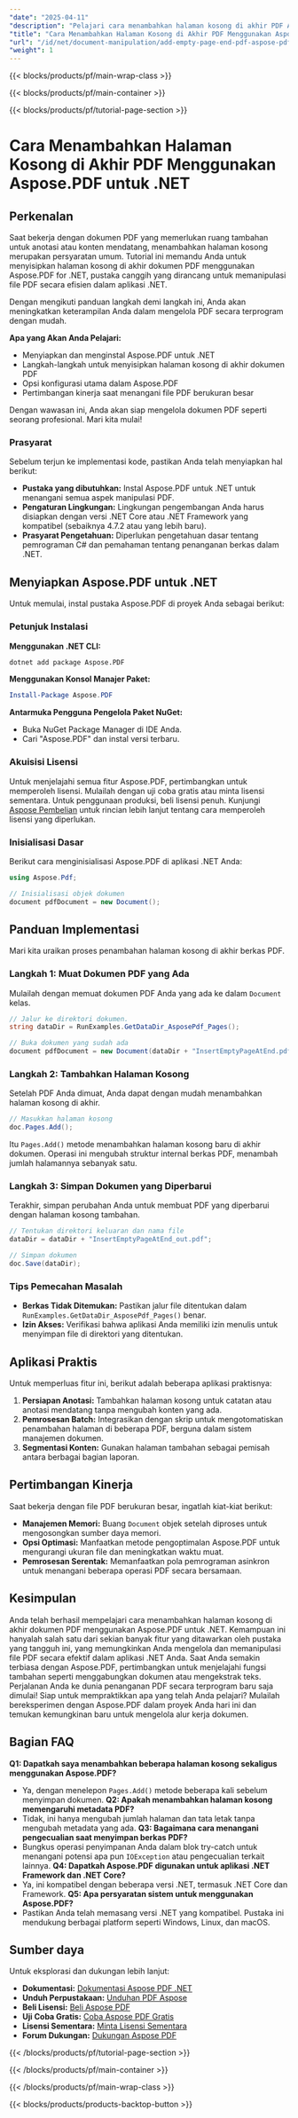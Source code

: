 ```yaml
---
"date": "2025-04-11"
"description": "Pelajari cara menambahkan halaman kosong di akhir PDF Anda dengan mudah menggunakan Aspose.PDF untuk .NET. Tutorial komprehensif ini mencakup penyiapan, penerapan, dan praktik terbaik."
"title": "Cara Menambahkan Halaman Kosong di Akhir PDF Menggunakan Aspose.PDF untuk .NET | Panduan Langkah demi Langkah"
"url": "/id/net/document-manipulation/add-empty-page-end-pdf-aspose-pdf-net/"
"weight": 1
---
```


{{< blocks/products/pf/main-wrap-class >}}

{{< blocks/products/pf/main-container >}}

{{< blocks/products/pf/tutorial-page-section >}}


# Cara Menambahkan Halaman Kosong di Akhir PDF Menggunakan Aspose.PDF untuk .NET

## Perkenalan

Saat bekerja dengan dokumen PDF yang memerlukan ruang tambahan untuk anotasi atau konten mendatang, menambahkan halaman kosong merupakan persyaratan umum. Tutorial ini memandu Anda untuk menyisipkan halaman kosong di akhir dokumen PDF menggunakan Aspose.PDF for .NET, pustaka canggih yang dirancang untuk memanipulasi file PDF secara efisien dalam aplikasi .NET.

Dengan mengikuti panduan langkah demi langkah ini, Anda akan meningkatkan keterampilan Anda dalam mengelola PDF secara terprogram dengan mudah.

**Apa yang Akan Anda Pelajari:**
- Menyiapkan dan menginstal Aspose.PDF untuk .NET
- Langkah-langkah untuk menyisipkan halaman kosong di akhir dokumen PDF
- Opsi konfigurasi utama dalam Aspose.PDF
- Pertimbangan kinerja saat menangani file PDF berukuran besar

Dengan wawasan ini, Anda akan siap mengelola dokumen PDF seperti seorang profesional. Mari kita mulai!

### Prasyarat
Sebelum terjun ke implementasi kode, pastikan Anda telah menyiapkan hal berikut:

- **Pustaka yang dibutuhkan:** Instal Aspose.PDF untuk .NET untuk menangani semua aspek manipulasi PDF.
- **Pengaturan Lingkungan:** Lingkungan pengembangan Anda harus disiapkan dengan versi .NET Core atau .NET Framework yang kompatibel (sebaiknya 4.7.2 atau yang lebih baru).
- **Prasyarat Pengetahuan:** Diperlukan pengetahuan dasar tentang pemrograman C# dan pemahaman tentang penanganan berkas dalam .NET.

## Menyiapkan Aspose.PDF untuk .NET
Untuk memulai, instal pustaka Aspose.PDF di proyek Anda sebagai berikut:

### Petunjuk Instalasi
**Menggunakan .NET CLI:**
```bash
dotnet add package Aspose.PDF
```
**Menggunakan Konsol Manajer Paket:**
```powershell
Install-Package Aspose.PDF
```
**Antarmuka Pengguna Pengelola Paket NuGet:**
- Buka NuGet Package Manager di IDE Anda.
- Cari "Aspose.PDF" dan instal versi terbaru.

### Akuisisi Lisensi
Untuk menjelajahi semua fitur Aspose.PDF, pertimbangkan untuk memperoleh lisensi. Mulailah dengan uji coba gratis atau minta lisensi sementara. Untuk penggunaan produksi, beli lisensi penuh. Kunjungi [Aspose Pembelian](https://purchase.aspose.com/buy) untuk rincian lebih lanjut tentang cara memperoleh lisensi yang diperlukan.

### Inisialisasi Dasar
Berikut cara menginisialisasi Aspose.PDF di aplikasi .NET Anda:
```csharp
using Aspose.Pdf;

// Inisialisasi objek dokumen
document pdfDocument = new Document();
```
## Panduan Implementasi
Mari kita uraikan proses penambahan halaman kosong di akhir berkas PDF.

### Langkah 1: Muat Dokumen PDF yang Ada
Mulailah dengan memuat dokumen PDF Anda yang ada ke dalam `Document` kelas.
```csharp
// Jalur ke direktori dokumen.
string dataDir = RunExamples.GetDataDir_AsposePdf_Pages();

// Buka dokumen yang sudah ada
document pdfDocument = new Document(dataDir + "InsertEmptyPageAtEnd.pdf");
```
### Langkah 2: Tambahkan Halaman Kosong
Setelah PDF Anda dimuat, Anda dapat dengan mudah menambahkan halaman kosong di akhir.
```csharp
// Masukkan halaman kosong
doc.Pages.Add();
```
Itu `Pages.Add()` metode menambahkan halaman kosong baru di akhir dokumen. Operasi ini mengubah struktur internal berkas PDF, menambah jumlah halamannya sebanyak satu.
### Langkah 3: Simpan Dokumen yang Diperbarui
Terakhir, simpan perubahan Anda untuk membuat PDF yang diperbarui dengan halaman kosong tambahan.
```csharp
// Tentukan direktori keluaran dan nama file
dataDir = dataDir + "InsertEmptyPageAtEnd_out.pdf";

// Simpan dokumen
doc.Save(dataDir);
```
### Tips Pemecahan Masalah
- **Berkas Tidak Ditemukan:** Pastikan jalur file ditentukan dalam `RunExamples.GetDataDir_AsposePdf_Pages()` benar.
- **Izin Akses:** Verifikasi bahwa aplikasi Anda memiliki izin menulis untuk menyimpan file di direktori yang ditentukan.
## Aplikasi Praktis
Untuk memperluas fitur ini, berikut adalah beberapa aplikasi praktisnya:
1. **Persiapan Anotasi:** Tambahkan halaman kosong untuk catatan atau anotasi mendatang tanpa mengubah konten yang ada.
2. **Pemrosesan Batch:** Integrasikan dengan skrip untuk mengotomatiskan penambahan halaman di beberapa PDF, berguna dalam sistem manajemen dokumen.
3. **Segmentasi Konten:** Gunakan halaman tambahan sebagai pemisah antara berbagai bagian laporan.
## Pertimbangan Kinerja
Saat bekerja dengan file PDF berukuran besar, ingatlah kiat-kiat berikut:
- **Manajemen Memori:** Buang `Document` objek setelah diproses untuk mengosongkan sumber daya memori.
- **Opsi Optimasi:** Manfaatkan metode pengoptimalan Aspose.PDF untuk mengurangi ukuran file dan meningkatkan waktu muat.
- **Pemrosesan Serentak:** Memanfaatkan pola pemrograman asinkron untuk menangani beberapa operasi PDF secara bersamaan.
## Kesimpulan
Anda telah berhasil mempelajari cara menambahkan halaman kosong di akhir dokumen PDF menggunakan Aspose.PDF untuk .NET. Kemampuan ini hanyalah salah satu dari sekian banyak fitur yang ditawarkan oleh pustaka yang tangguh ini, yang memungkinkan Anda mengelola dan memanipulasi file PDF secara efektif dalam aplikasi .NET Anda.
Saat Anda semakin terbiasa dengan Aspose.PDF, pertimbangkan untuk menjelajahi fungsi tambahan seperti menggabungkan dokumen atau mengekstrak teks. Perjalanan Anda ke dunia penanganan PDF secara terprogram baru saja dimulai!
Siap untuk mempraktikkan apa yang telah Anda pelajari? Mulailah bereksperimen dengan Aspose.PDF dalam proyek Anda hari ini dan temukan kemungkinan baru untuk mengelola alur kerja dokumen.
## Bagian FAQ
**Q1: Dapatkah saya menambahkan beberapa halaman kosong sekaligus menggunakan Aspose.PDF?**
- Ya, dengan menelepon `Pages.Add()` metode beberapa kali sebelum menyimpan dokumen.
**Q2: Apakah menambahkan halaman kosong memengaruhi metadata PDF?**
- Tidak, ini hanya mengubah jumlah halaman dan tata letak tanpa mengubah metadata yang ada.
**Q3: Bagaimana cara menangani pengecualian saat menyimpan berkas PDF?**
- Bungkus operasi penyimpanan Anda dalam blok try-catch untuk menangani potensi apa pun `IOException` atau pengecualian terkait lainnya.
**Q4: Dapatkah Aspose.PDF digunakan untuk aplikasi .NET Framework dan .NET Core?**
- Ya, ini kompatibel dengan beberapa versi .NET, termasuk .NET Core dan Framework.
**Q5: Apa persyaratan sistem untuk menggunakan Aspose.PDF?**
- Pastikan Anda telah memasang versi .NET yang kompatibel. Pustaka ini mendukung berbagai platform seperti Windows, Linux, dan macOS.
## Sumber daya
Untuk eksplorasi dan dukungan lebih lanjut:
- **Dokumentasi:** [Dokumentasi Aspose PDF .NET](https://reference.aspose.com/pdf/net/)
- **Unduh Perpustakaan:** [Unduhan PDF Aspose](https://releases.aspose.com/pdf/net/)
- **Beli Lisensi:** [Beli Aspose PDF](https://purchase.aspose.com/buy)
- **Uji Coba Gratis:** [Coba Aspose PDF Gratis](https://releases.aspose.com/pdf/net/)
- **Lisensi Sementara:** [Minta Lisensi Sementara](https://purchase.aspose.com/temporary-license/)
- **Forum Dukungan:** [Dukungan Aspose PDF](https://forum.aspose.com/c/pdf/10)

{{< /blocks/products/pf/tutorial-page-section >}}

{{< /blocks/products/pf/main-container >}}

{{< /blocks/products/pf/main-wrap-class >}}

{{< blocks/products/products-backtop-button >}}